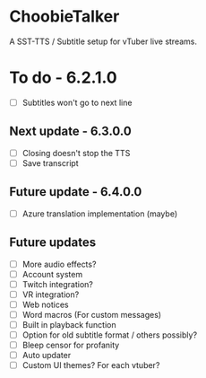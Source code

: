# ChoobieTalker
A SST-TTS / Subtitle setup for vTuber live streams.

# To do - 6.2.1.0
- [ ] Subtitles won't go to next line

## Next update - 6.3.0.0
- [ ] Closing doesn't stop the TTS
- [ ] Save transcript

## Future update - 6.4.0.0
- [ ] Azure translation implementation (maybe)

## Future updates
- [ ] More audio effects?
- [ ] Account system
- [ ] Twitch integration?
- [ ] VR integration?
- [ ] Web notices
- [ ] Word macros (For custom messages)
- [ ] Built in playback function
- [ ] Option for old subtitle format / others possibly?
- [ ] Bleep censor for profanity
- [ ] Auto updater
- [ ] Custom UI themes? For each vtuber?
